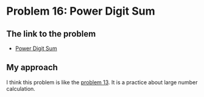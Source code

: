 # Problem 16: Power Digit Sum

## The link to the problem

- [Power Digit Sum](https://projecteuler.net/problem=16)

## My approach

I think this problem is like the [problem 13](./p0013.md).
It is a practice about large number calculation.
